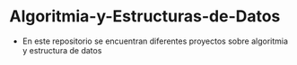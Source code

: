 # Algoritmia-y-Estructuras-de-Datos
* En este repositorio se encuentran diferentes proyectos sobre algoritmia y estructura de datos
